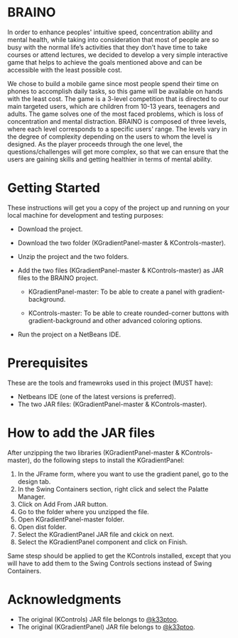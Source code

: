 # BRAINO

In order to enhance peoples' intuitive speed, concentration ability and mental health,  while taking into consideration that most of people are so busy with the normal life’s activities that they don’t have time to take courses or attend lectures, we decided to develop a very simple interactive game that helps to achieve the goals mentioned above and can be accessible with the least possible cost.

We chose to build a mobile game since most people spend their time on phones to accomplish daily tasks, so this game will be available on hands with the least cost. The game is a 3-level competition that is directed to our main targeted users, which are children from 10-13 years, teenagers and adults. The game solves one of the most faced problems, which is loss of concentration and mental distraction. BRAINO is composed of three levels, where each level corresponds to a specific users' range. The levels vary in the degree of complexity depending on the users to whom the level is designed. As the player proceeds through the one level, the questions/challenges will get more complex, so that we can ensure that the users are gaining skills and getting healthier in terms of mental ability.

# Getting Started

These instructions will get you a copy of the project up and running on your local machine for development and testing purposes:
- Download the project.
- Download the two folder (KGradientPanel-master &  KControls-master).
- Unzip the project and the two folders.
- Add the two files (KGradientPanel-master &  KControls-master) as JAR files to the BRAINO project.
  - KGradientPanel-master:
    To be able to create a panel with gradient-background.
    
  -  KControls-master:
    To be able to create rounded-corner buttons with gradient-background and other advanced coloring options.
    
- Run the project on a NetBeans IDE.

# Prerequisites

These are the tools and framewroks used in this project (MUST have):

- Netbeans IDE (one of the latest versions is preferred).
- The two JAR files: (KGradientPanel-master &  KControls-master).


# How to add the JAR files

After unzipping the two libraries (KGradientPanel-master &  KControls-master), do the following steps to install the KGradientPanel:
1. In the JFrame form, where you want to use the gradient panel, go to the design  tab.
2. In the Swing Containers section, right click and select the Palatte Manager.
3. Click on Add From JAR button.
4. Go to the folder where you unzipped the file.
5. Open KGradientPanel-master folder.
6. Open dist folder.
7. Select the KGradientPanel JAR file and ckick on next.
8. Select the KGradientPanel component and click on Finish.

Same stesp should be applied to get the KControls installed, except that you will have to add them to the Swing Controls sections instead of Swing Containers.

# Acknowledgments
- The original (KControls) JAR file  belongs to [@k33ptoo](https://github.com/k33ptoo/KControls).
- The original (KGradientPanel) JAR file belongs to [@k33ptoo](https://github.com/k33ptoo/KGradientPanel).
